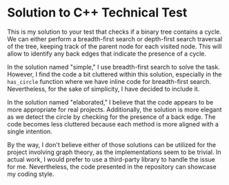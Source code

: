 
# Solution to C++ Technical Test

This is my solution to your test that checks if a binary tree contains a cycle. We can either perform a breadth-first search or depth-first search traversal of the tree, keeping track of the parent node for each visited node. This will allow to identify any back edges that indicate the presence of a cycle.
 
In the solution named "simple," I use breadth-first search to solve the task. However, I find the code a bit cluttered within this solution, especially in the `has_circle` function where we have inline code for breadth-first search. Nevertheless, for the sake of simplicity, I have decided to include it.

In the solution named "elaborated," I believe that the code appears to be more appropriate for real projects. Additionally, the solution is more elegant as we detect the circle by checking for the presence of a back edge. The code becomes less cluttered because each method is more aligned with a single intention.

By the way, I don't believe either of those solutions can be utilized for the project involving graph theory, as the implementations seem to be trivial. In actual work, I would prefer to use a third-party library to handle the issue for me. Nevertheless, the code presented in the repository can showcase my coding style.
